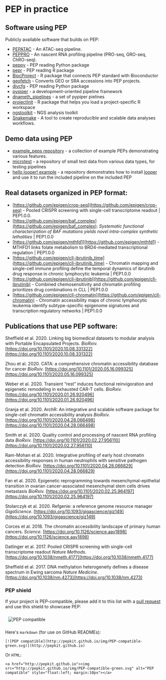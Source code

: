 # PEP in practice

## Software using PEP

Publicly available software that builds on PEP:

* [PEPATAC](http://pepatac.databio.org/) - An ATAC-seq pipeline. 
* [PEPPRO](http://peppro.databio.org/) - An nascent RNA profiling pipeline (PRO-seq, GRO-seq, ChRO-seq).
* [peppy](https://github.com/pepkit/peppy) - PEP reading Python package
* [pepr](https://github.com/pepkit/pepr) - PEP reading R package
* [BiocProject](https://github.com/pepkit/BiocProject) - R package that connects PEP standard with Bioconductor
* [geofetch](https://github.com/pepkit/geofetch) - Converts GEO or SRA accessions into PEP projects.
* [divcfg](https://github.com/pepkit/divcfg) - PEP reading Python package
* [pypiper](https://github.com/databio/pypiper) - a development-oriented pipeline framework
* [dnameth_pipelines](https://github.com/databio/dnameth_pipelines) - a set of pypiper pielines
* [projectInit](https://github.com/databio/projectInit) - R package that helps you load a project-specific R workspace
* [ngstoolkit](https://github.com/afrendeiro/toolkit) - NGS analysis toolkit
* [Snakemake](https://snakemake.readthedocs.io/en/stable/snakefiles/configuration.html#configuring-scientific-experiments-via-peps) - A tool to create reproducible and scalable data analyses workflows.


## Demo data using PEP

* [example_peps repository](https://github.com/pepkit/example_peps) - a collection of example PEPs demonstrating various features.
* [microtest](https://github.com/epigen/microtest) - a repository of small test data from various data types, for testing pipelines
* [hello looper! example](https://github.com/pepkit/hello_looper) - a repository demonstrates how to install [looper](http://looper.databio.org/en/latest/) and use it to run the included pipeline on the included PEP

## Real datasets organized in PEP format:

* [https://github.com/epigen/crop-seq](https://github.com/epigen/crop-seq) - Pooled CRISPR screening with single-cell transcriptome readout | PEP1.0.0. 
* [https://github.com/epigen/baf_complex](https://github.com/epigen/baf_complex): *Systematic functional characterization of BAF mutations yields novel intra-complex synthetic lethalities* | PEP1.0.0
* [https://github.com/epigen/mthfd1](https://github.com/epigen/mthfd1) - MTHFD1 links folate metabolism to BRD4-mediated transcriptional regulation | PEP1.0.0
* [https://github.com/epigen/cll-ibrutinib_time](https://github.com/epigen/cll-ibrutinib_time) - Chromatin mapping and single-cell immune profiling define the temporal dynamics of ibrutinib drug response in chronic lymphocytic leukemia | PEP1.0.0
* [https://github.com/epigen/cll-ibrutinib](https://github.com/epigen/cll-ibrutinib) - Combined chemosensitivity and chromatin profiling prioritizes drug combinations in CLL | PEP1.0.0
* [https://github.com/epigen/cll-chromatin](https://github.com/epigen/cll-chromatin) - Chromatin accessibility maps of chronic lymphocytic leukemia identify subtype-specific epigenome signatures and transcription regulatory networks | PEP1.0.0

## Publications that use PEP software:

Sheffield et al.
2020.
Linking big biomedical datasets to modular analysis with Portable Encapsulated Projects.
*BioRxiv.*
[https://doi.org/10.1101/2020.10.08.331322](https://doi.org/10.1101/2020.10.08.331322)

Zhou et al.
2020.
CATA: a comprehensive chromatin accessibility database for cancer
*BioRxiv.*
[https://doi.org/10.1101/2020.05.16.099325](https://doi.org/10.1101/2020.05.16.099325)


Weber et al.
2020.
Transient “rest” induces functional reinvigoration and epigenetic remodeling in exhausted CAR-T cells.
*BioRxiv.*
[https://doi.org/10.1101/2020.01.26.920496](https://doi.org/10.1101/2020.01.26.920496)

Granja et al.
2020.
ArchR: An integrative and scalable software package for single-cell chromatin accessibility analysis
*BioRxiv.*
[https://doi.org/10.1101/2020.04.28.066498](https://doi.org/10.1101/2020.04.28.066498)

Smith et al.
2020.
Quality control and processing of nascent RNA profiling data
*BioRxiv.*
[https://doi.org/10.1101/2020.02.27.956110](https://doi.org/10.1101/2020.02.27.956110)

Ram-Mohan et al.
2020.
Integrative profiling of early host chromatin accessibility responses in human neutrophils with sensitive pathogen detection
*BioRxiv.*
[https://doi.org/10.1101/2020.04.28.066829](https://doi.org/10.1101/2020.04.28.066829)

Fan et al.
2020.
Epigenetic reprogramming towards mesenchymal-epithelial transition in ovarian cancer-associated mesenchymal stem cells drives metastasis
*BioRxiv.*
[https://doi.org/10.1101/2020.02.25.964197](https://doi.org/10.1101/2020.02.25.964197)

Stolarczyk et al.
2020.
Refgenie: a reference genome resource manager
*GigaScience*.
[https://doi.org/10.1093/gigascience/giz149](https://doi.org/10.1093/gigascience/giz149)

Corces et al.
2018.
The chromatin accessibility landscape of primary human cancers.
*Science*.
[https://doi.org/10.1126/science.aav1898](https://doi.org/10.1126/science.aav1898)

Datlinger et al.
2017.
Pooled CRISPR screening with single-cell transcriptome readout
*Nature Methods*.
[https://doi.org/10.1038/nmeth.4177](https://doi.org/10.1038/nmeth.4177)

Sheffield et al.
2017.
DNA methylation heterogeneity defines a disease spectrum in Ewing sarcoma
*Nature Medicine*.
[https://doi.org/10.1038/nm.4273](https://doi.org/10.1038/nm.4273)


### PEP shield

If your project is PEP-compatible, please add it to this list with a [pull request](https://github.com/pepkit/pepkit.github.io/blob/master/_docs/tools.md) and use this shield to showcase PEP:

<img src="http://pepkit.github.io/img/PEP-compatible-green.svg" alt="PEP compatible" style="float:left; margin:10px"><br clear="all"/>

Here's `markdown` (for use on GitHub READMEs):
```
[![PEP compatible](http://pepkit.github.io/img/PEP-compatible-green.svg)](http://pepkit.github.io)
```

Or `HTML`:
```
<a href="http://pepkit.github.io"><img src="http://pepkit.github.io/img/PEP-compatible-green.svg" alt="PEP compatible" style="float:left; margin:10px"></a>
```

